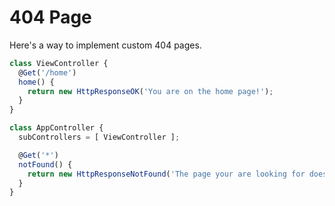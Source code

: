 # 404 Page

Here's a way to implement custom 404 pages.

```typescript
class ViewController {
  @Get('/home')
  home() {
    return new HttpResponseOK('You are on the home page!');
  }
}

class AppController {
  subControllers = [ ViewController ];

  @Get('*')
  notFound() {
    return new HttpResponseNotFound('The page your are looking for does not exist');
  }
}
```